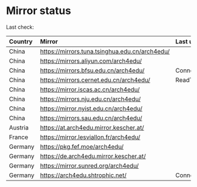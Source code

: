 <script src="./time.js"></script>
# Mirror status
Last check: <script type="text/javascript">localize(1754306724.1960404);</script>

|Country|Mirror|Last update|
|:------|:-----|:----------|
|China|https://mirrors.tuna.tsinghua.edu.cn/arch4edu/|<script type="text/javascript">localize(1754290757);</script>|
|China|https://mirrors.aliyun.com/arch4edu/|<script type="text/javascript">localize(1754290757);</script>|
|China|https://mirrors.bfsu.edu.cn/arch4edu/|ConnectionError|
|China|https://mirrors.cernet.edu.cn/arch4edu/|ReadTimeout|
|China|https://mirror.iscas.ac.cn/arch4edu/|<script type="text/javascript">localize(1754290757);</script>|
|China|https://mirrors.nju.edu.cn/arch4edu/|<script type="text/javascript">localize(1754203694);</script>|
|China|https://mirror.nyist.edu.cn/arch4edu/|<script type="text/javascript">localize(1754203694);</script>|
|China|https://mirrors.sau.edu.cn/arch4edu/|<script type="text/javascript">localize(1754074315);</script>|
|Austria|https://at.arch4edu.mirror.kescher.at/|<script type="text/javascript">localize(1754203694);</script>|
|France|https://mirror.lesviallon.fr/arch4edu/|<script type="text/javascript">localize(1754203694);</script>|
|Germany|https://pkg.fef.moe/arch4edu/|<script type="text/javascript">localize(1754203694);</script>|
|Germany|https://de.arch4edu.mirror.kescher.at/|<script type="text/javascript">localize(1754203694);</script>|
|Germany|https://mirror.sunred.org/arch4edu/|<script type="text/javascript">localize(1754203694);</script>|
|Germany|https://arch4edu.shtrophic.net/|ConnectionError|

<script src="./tablefilter/tablefilter.js"></script>
<script src="./table.js"></script>